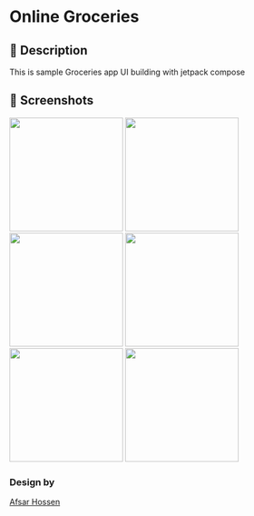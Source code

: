 # Online Groceries

## :scroll: Description
This is sample Groceries app UI building with jetpack compose

## :camera_flash: Screenshots
<p float="center">
    <img width="200" src="https://user-images.githubusercontent.com/42885960/191986855-81c02bf7-7c5e-44f7-8c56-308d1840d2db.png">
    <img width="200" src="https://user-images.githubusercontent.com/42885960/191987103-af551196-ed7f-4802-ae2e-af0ef2202479.png">
    <img width="200" src="https://user-images.githubusercontent.com/42885960/191988233-85bcd646-f1e2-4ad7-b4f6-f37f541a2350.png">
    <img width="200" src="https://user-images.githubusercontent.com/42885960/191988399-da8b6ba5-9127-424f-898e-eda5382d7956.png">
    <img width="200" src="https://user-images.githubusercontent.com/42885960/191988541-471ba652-e139-4c5f-b9af-02d704d0523d.png">
    <img width="200" src="https://user-images.githubusercontent.com/42885960/191988800-ac13b2d8-0015-4fda-8e54-15fe4e977028.png"> 
</p>


### Design by
[Afsar Hossen](https://dribbble.com/shots/14076066-Online-Groceries-Shopping-Mobile-App)
